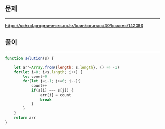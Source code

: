 ## 문제
----

https://school.programmers.co.kr/learn/courses/30/lessons/142086
## 풀이
----
```jsx
function solution(s) {
 
    let arr=Array.from({length: s.length}, () => -1)
    for(let i=0; i<s.length; i++) {
        let count=0
        for(let j=i-1; j>=0; j--){
            count++
            if(s[i] === s[j]) {
                arr[i] = count
                break
            }
        }
    }
    return arr
}
```
